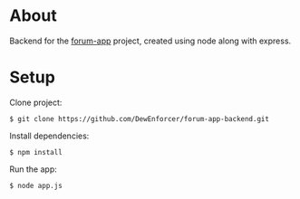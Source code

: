 # About
Backend for the [forum-app](https://github.com/DewEnforcer/forum-app) project, created using node along with express.
# Setup
Clone project: 
```
$ git clone https://github.com/DewEnforcer/forum-app-backend.git
```
Install dependencies:
```
$ npm install
```
Run the app:
```
$ node app.js
```